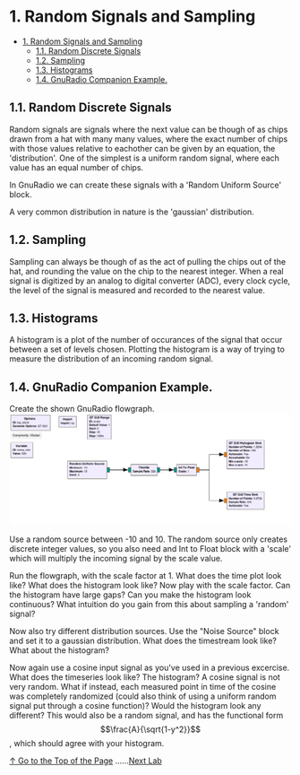 # 1. Random Signals and Sampling

- [1. Random Signals and Sampling](#1-random-signals-and-sampling)
    - [1.1. Random Discrete Signals](#11-random-discrete-signals)
    - [1.2. Sampling](#12-sampling)
    - [1.3. Histograms](#13-histograms)
    - [1.4. GnuRadio Companion Example.](#14-gnuradio-companion-example)

<!-- /TOC -->

## 1.1. Random Discrete Signals

Random signals are signals where the next value can be though of as chips
drawn from a hat with many many values, where the exact number of chips with those values relative to eachother can be given by an equation, the 'distribution'.  One of the simplest is a uniform random signal, where each value has an equal number of chips.  

In GnuRadio we can create these signals with a 'Random Uniform Source' block.<!-- TOC -->

A very common distribution in nature is the 'gaussian' distribution.  

## 1.2. Sampling

Sampling can always be though of as the act of pulling the chips out of the hat, and rounding the value on the chip to the nearest integer. When a real signal is digitized by an analog to digital converter (ADC), every clock cycle, the level of the signal is measured and recorded to the nearest value.

## 1.3. Histograms

A histogram is a plot of the number of occurances of the signal that occur between a set of levels chosen.  Plotting the histogram is a way of trying to measure the distribution of an incoming random signal.  

## 1.4. GnuRadio Companion Example.  

Create the shown GnuRadio flowgraph.  
![sampling](img/sampling.png) 

Use a random source between -10 and 10.  The random source only creates discrete integer values, so you also need and Int to Float block with a 'scale' which will multiply the incoming signal by the scale value.  

Run the flowgraph, with the scale factor at 1.  What does the time plot look like?  What does the histogram look like?  Now play with the scale factor.  Can the histogram have large gaps? Can you make the histogram look continuous?  What intuition do you gain from this about sampling a 'random' signal?  

Now also try different distribution sources.  Use the "Noise Source" block and set it to a gaussian distribution.  What does the timestream look like?  What about the histogram?

Now again use a cosine input signal as you've used in a previous excercise.  What does the timeseries look like?  The histogram?  A cosine signal is not very random.  What if instead, each measured point in time of the cosine was completely randomized (could also think of using a uniform random signal put through a cosine function)?  Would the histogram look any different?  This would also be a random signal, and has the functional form $$\frac{A}{\sqrt{1-y^2}}$$, which should agree with your histogram.  

[↑ Go to the Top of the Page](#) ......[Next Lab](../02)

